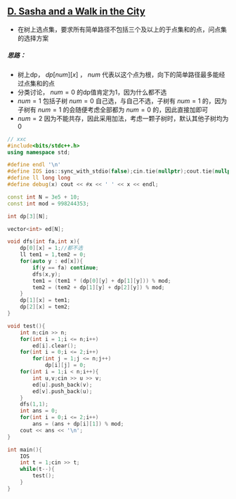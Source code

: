 ## [D. Sasha and a Walk in the City](https://codeforces.com/problemset/problem/1929/D)

* 在树上选点集，要求所有简单路径不包括三个及以上的于点集和的点，问点集的选择方案

##### 思路：

* 树上dp， $dp[num][x]$ ， $num$ 代表以这个点为根，向下的简单路径最多能经过点集和的点
* 分类讨论， $num=0$ 的dp值肯定为1，因为什么都不选
*   $num = 1$ 包括子树 $num=0$ 自己选，与自己不选，子树有 $num = 1$ 的，因为子树有 $num = 1$ 的会随便考虑全部都为 $num=0$ 的，因此直接加即可
*  $num=2$ 因为不能共存，因此采用加法，考虑一颗子树时，默认其他子树均为 $0$ 

```cpp
// xxc
#include<bits/stdc++.h>
using namespace std;

#define endl '\n'
#define IOS ios::sync_with_stdio(false);cin.tie(nullptr);cout.tie(nullptr);
#define ll long long
#define debug(x) cout << #x << ' ' << x << endl;

const int N = 3e5 + 10;
const int mod = 998244353;

int dp[3][N];

vector<int> ed[N];

void dfs(int fa,int x){
	dp[0][x] = 1;//都不选
	ll tem1 = 1,tem2 = 0;
	for(auto y : ed[x]){
		if(y == fa) continue;
		dfs(x,y);
		tem1 = (tem1 * (dp[0][y] + dp[1][y])) % mod;
		tem2 = (tem2 + dp[1][y] + dp[2][y]) % mod;
	}
	dp[1][x] = tem1;
	dp[2][x] = tem2;
}

void test(){
	int n;cin >> n;
	for(int i = 1;i <= n;i++)
		ed[i].clear();
	for(int i = 0;i <= 2;i++)
		for(int j = 1;j <= n;j++)
			dp[i][j] = 0;
	for(int i = 1;i < n;i++){
		int u,v;cin >> u >> v;
		ed[u].push_back(v);
		ed[v].push_back(u);
	}
	dfs(1,1);
	int ans = 0;
	for(int i = 0;i <= 2;i++)
		ans = (ans + dp[i][1]) % mod;
	cout << ans << '\n';
}

int main(){
	IOS
	int t = 1;cin >> t;
	while(t--){
		test();
	}
}
```

